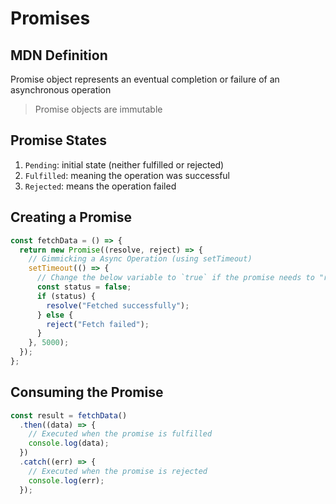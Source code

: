 # Promises

## MDN Definition

Promise object represents an eventual completion or
failure of an asynchronous operation

> Promise objects are immutable

## Promise States

1. `Pending`: initial state (neither fulfilled or rejected)
2. `Fulfilled`: meaning the operation was successful
3. `Rejected`: means the operation failed

## Creating a Promise

```javascript
const fetchData = () => {
  return new Promise((resolve, reject) => {
    // Gimmicking a Async Operation (using setTimeout)
    setTimeout(() => {
      // Change the below variable to `true` if the promise needs to "resolved" or `false` if to be "rejected"
      const status = false;
      if (status) {
        resolve("Fetched successfully");
      } else {
        reject("Fetch failed");
      }
    }, 5000);
  });
};
```

## Consuming the Promise

```javascript
const result = fetchData()
  .then((data) => {
    // Executed when the promise is fulfilled
    console.log(data);
  })
  .catch((err) => {
    // Executed when the promise is rejected
    console.log(err);
  });
```
